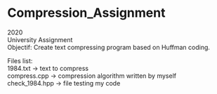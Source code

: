 # Compression_Assignment

2020  
University Assignment  
Objectif: Create text compressing program based on Huffman coding.  

Files list:  
1984.txt -> text to compress  
compress.cpp -> compression algorithm written by myself  
check_1984.hpp -> file testing my code  
